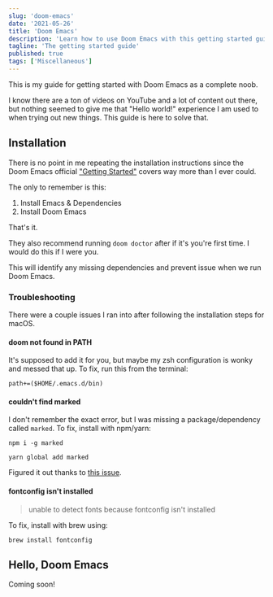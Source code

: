 ```yaml
---
slug: 'doom-emacs'
date: '2021-05-26'
title: 'Doom Emacs'
description: 'Learn how to use Doom Emacs with this getting started guide.'
tagline: 'The getting started guide'
published: true
tags: ['Miscellaneous']
---
```


This is my guide for getting started with Doom Emacs as a complete noob.

I know there are a ton of videos on YouTube and a lot of content out there, but nothing seemed to give me that "Hello world!" experience I am used to when trying out new things. This guide is here to solve that.

## Installation

There is no point in me repeating the installation instructions since the Doom Emacs official ["Getting Started"](https://github.com/hlissner/doom-emacs/blob/develop/docs/getting_started.org) covers way more than I ever could.

The only to remember is this:

1. Install Emacs & Dependencies
2. Install Doom Emacs

That's it.

They also recommend running `doom doctor` after if it's you're first time. I would do this if I were you.

This will identify any missing dependencies and prevent issue when we run Doom Emacs.

### Troubleshooting

There were a couple issues I ran into after following the installation steps for macOS.

#### doom not found in PATH

It's supposed to add it for you, but maybe my zsh configuration is wonky and messed that up. To fix, run this from the terminal:

```shell
path+=($HOME/.emacs.d/bin)
```

#### couldn't find marked

I don't remember the exact error, but I was missing a package/dependency called `marked`. To fix, install with npm/yarn:

```shell
npm i -g marked

yarn global add marked
```

Figured it out thanks to [this issue](https://github.com/hlissner/doom-emacs/issues/1424).

#### fontconfig isn't installed

> unable to detect fonts because fontconfig isn't installed

To fix, install with brew using:

```shell
brew install fontconfig
```

## Hello, Doom Emacs

Coming soon!

